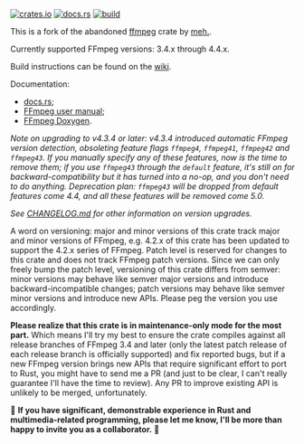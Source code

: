 [![crates.io](https://img.shields.io/crates/v/ffmpeg-next.svg)](https://crates.io/crates/ffmpeg-next)
[![docs.rs](https://docs.rs/ffmpeg-next/badge.svg)](https://docs.rs/ffmpeg-next/)
[![build](https://github.com/zmwangx/rust-ffmpeg/workflows/build/badge.svg)](https://github.com/zmwangx/rust-ffmpeg/actions)

This is a fork of the abandoned [ffmpeg](https://crates.io/crates/ffmpeg) crate
by [meh.](https://github.com/meh/rust-ffmpeg).

Currently supported FFmpeg versions: 3.4.x through 4.4.x.

Build instructions can be found on the [wiki](https://github.com/zmwangx/rust-ffmpeg/wiki/Notes-on-building).

Documentation:

- [docs.rs](https://docs.rs/ffmpeg-next/);
- [FFmpeg user manual](https://ffmpeg.org/ffmpeg-all.html);
- [FFmpeg Doxygen](https://ffmpeg.org/doxygen/trunk/).

*Note on upgrading to v4.3.4 or later: v4.3.4 introduced automatic FFmpeg version detection, obsoleting feature
flags `ffmpeg4`, `ffmpeg41`, `ffmpeg42` and `ffmpeg43`. If you manually specify any of these features, now is the time
to remove them; if you use `ffmpeg43` through the `default` feature, it's still on for backward-compatibility but it has
turned into a no-op, and you don't need to do anything. Deprecation plan: `ffmpeg43` will be dropped from default
features come 4.4, and all these features will be removed come 5.0.*

*See [CHANGELOG.md](CHANGELOG.md) for other information on version upgrades.*

A word on versioning: major and minor versions of this crate track major and minor versions of FFmpeg, e.g. 4.2.x of
this crate has been updated to support the 4.2.x series of FFmpeg. Patch level is reserved for changes to this crate and
does not track FFmpeg patch versions. Since we can only freely bump the patch level, versioning of this crate differs
from semver: minor versions may behave like semver major versions and introduce backward-incompatible changes; patch
versions may behave like semver minor versions and introduce new APIs. Please peg the version you use accordingly.

**Please realize that this crate is in maintenance-only mode for the most part.** Which means I'll try my best to ensure
the crate compiles against all release branches of FFmpeg 3.4 and later (only the latest patch release of each release
branch is officially supported) and fix reported bugs, but if a new FFmpeg version brings new APIs that require
significant effort to port to Rust, you might have to send me a PR (and just to be clear, I can't really guarantee I'll
have the time to review). Any PR to improve existing API is unlikely to be merged, unfortunately.

🤝 **If you have significant, demonstrable experience in Rust and multimedia-related programming, please let me know,
I'll be more than happy to invite you as a collaborator.** 🤝
